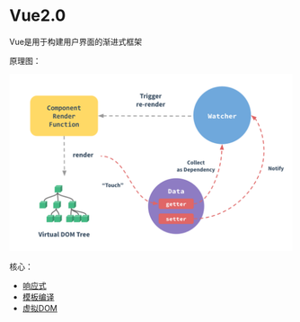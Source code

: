 # Vue2.0

Vue是用于构建用户界面的渐进式框架

原理图：

![render](./images/render.png)

核心：

- [响应式](./reactive.md)
- [模板编译](./render.md)
- [虚拟DOM](./virtual-dom.md)